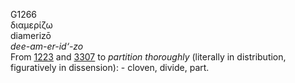 <body>
  <p>G1266<br>  διαμερίζω  <br> diamerizō  <br><i>dee-am-er-id‘-zo </i><br>From <a href="g1223.htm">1223</a> and <a href="g3307.htm">3307</a>  to <i>partition</i> <i>thoroughly</i> (literally in distribution, figuratively in dissension): - cloven, divide, part.<br></p>
 </body>